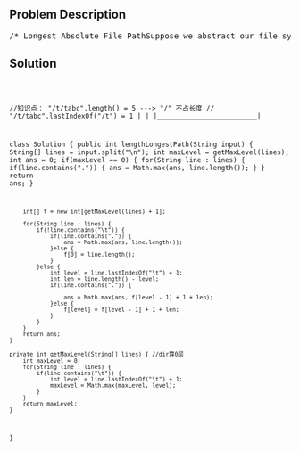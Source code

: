 <!--
<style>
  body { font-family: Arial, sans-serif; }
  .container { max-width: 700px; margin: 0 auto; padding: 10px; }
  .comment-block { background-color: #f9f9f9; padding: 10px; border-left: 5px solid #ccc; overflow-wrap: break-word; white-space: pre-wrap; }
  .code-block { background-color: #f4f4f4; padding: 10px; border: 1px solid #ddd; overflow-wrap: break-word; white-space: pre-wrap; }
</style>
-->

<div class='container'>
<h2>Problem Description</h2>
<div class='comment-block'>
<pre>
/* Longest Absolute File PathSuppose we abstract our file system by a string in the following manner:The string "dir\n\tsubdir1\n\tsubdir2\n\t\tfile.ext" represents:dir    subdir1    subdir2        file.extThe directory dir contains an empty sub-directory subdir1 and a sub-directory subdir2 containing afile file.ext.The string"dir\n\tsubdir1\n\t\tfile1.ext\n\t\tsubsubdir1\n\tsubdir2\n\t\tsubsubdir2\n\t\t\tfile2.ext"represents:dir    subdir1        file1.ext        subsubdir1    subdir2        subsubdir2            file2.extThe directory dir contains two sub-directories subdir1 and subdir2. subdir1 contains a filefile1.ext andan empty second-level sub-directory subsubdir1.subdir2 contains a second-level sub-directory subsubdir2 containing a file file2.ext.We are interested in finding the longest (number of characters) absolute path to a file within ourfile system.For example, in the second example above, the longest absolute path is"dir/subdir2/subsubdir2/file2.ext",and its length is 32 (not including the double quotes).Given a string representing the file system in the above format,return the length of the longest absolute path to file in the abstracted file system. If there is nofile in the system, return 0.Note:The name of a file contains at least a . and an extension.The name of a directory or sub-directory will not contain a ..Time complexity required: O(n) where n is the size of the input string.Notice that a/aa/aaa/file1.txt is not the longest file path, if there is another pathaaaaaaaaaaaaaaaaaaaaa/sth.png.*/</pre>
</div>

<h2>Solution</h2>
<div class='code-block'>
<pre><code class='language-java'>

//知识点： "/t/tabc".length() = 5 ---> "/" 不占长度
//        "/t/tabc".lastIndexOf("/t") = 1
              |                         |
              |_________________________|


class Solution {
    public int lengthLongestPath(String input) {
        String[] lines = input.split("\n");
        int maxLevel = getMaxLevel(lines);
        int ans = 0;
        if(maxLevel == 0) {
            for(String line : lines) {
                if(line.contains(".")) {
                    ans = Math.max(ans, line.length());
                } 
            }
            return ans;
        }
        
        int[] f = new int[getMaxLevel(lines) + 1];
       
        for(String line : lines) {
            if(!line.contains("\t")) {
                if(line.contains(".")) {
                    ans = Math.max(ans, line.length());
                }else {
                    f[0] = line.length();
                }
            }else {
                int level = line.lastIndexOf("\t") + 1;
                int len = line.length() - level;
                if(line.contains(".")) {
                    
                    ans = Math.max(ans, f[level - 1] + 1 + len);
                }else {
                    f[level] = f[level - 1] + 1 + len;
                }   
            }  
        }
        return ans;
    }

    private int getMaxLevel(String[] lines) { //dir算0层
        int maxLevel = 0;
        for(String line : lines) {
            if(line.contains("\t")) {
                int level = line.lastIndexOf("\t") + 1;
                maxLevel = Math.max(maxLevel, level);
            }
        }
        return maxLevel;
    }
}





</code></pre>
</div>
</div>
